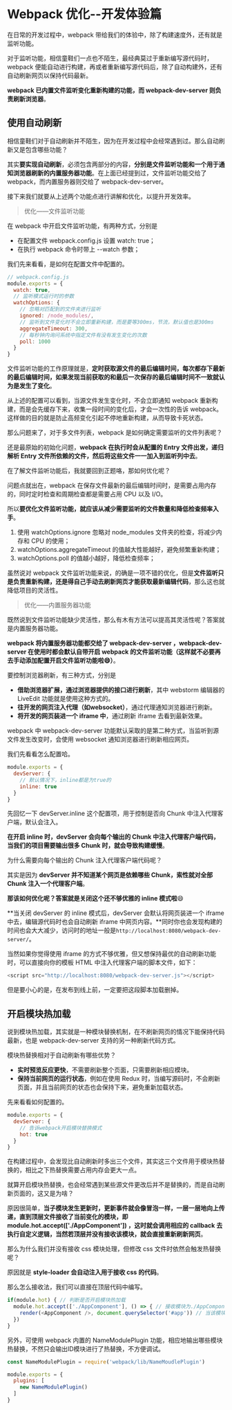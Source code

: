 # Webpack 优化--开发体验篇

在日常的开发过程中，webpack 带给我们的体验中，除了构建速度外，还有就是监听功能。

对于监听功能，相信童鞋们一点也不陌生，最经典莫过于重新编写源代码时，webpack 便能自动进行构建，再或者重新编写源代码后，除了自动构建外，还有自动刷新网页以保持代码最新。

**webpack 已内置文件监听变化重新构建的功能，而 webpack-dev-server 则负责刷新浏览器**。

## 使用自动刷新

相信童鞋们对于自动刷新并不陌生，因为在开发过程中会经常遇到过。那么自动刷新又是包含哪些功能？

其实**要实现自动刷新**，必须包含两部分的内容，**分别是文件监听功能和一个用于通知浏览器刷新的内置服务器功能**。在上面已经提到过，文件监听功能交给了 webpack，而内置服务器则交给了 webpack-dev-server。

接下来我们就要从上述两个功能点进行讲解和优化，以提升开发效率。



> 优化——文件监听功能

在 webpack 中开启文件监听功能，有两种方式，分别是

- 在配置文件 webpack.config.js 设置 watch: true；
- 在执行 webpack 命令时带上 --watch 参数；

我们先来看看，是如何在配置文件中配置的。

```javascript
// webpack.config.js
module.exports = {
  watch: true,
  // 监听模式运行时的参数
  watchOptions: {
    // 忽略对匹配到的文件夹进行监听
    ignored: /node_modules/,
    // 监听到文件变化时不会立即重新构建，而是要等300ms，节流，默认值也是300ms
    aggregateTimeout: 300,
    // 每秒钟内询问系统中指定文件有没有发生变化的次数
    poll: 1000
  }
}
```

文件监听功能的工作原理就是，**定时获取源文件的最后编辑时间，每次都存下最新的最后编辑时间，如果发现当前获取的和最后一次保存的最后编辑时间不一致就认为是发生了变化**。

从上述的配置可以看到，当源文件发生变化时，不会立即通知 webpack 重新构建，而是会先缓存下来，收集一段时间的变化后，才会一次性的告诉 webpack。这样做的目的就是防止高频变化引起不停地重新构建，从而导致卡死状态。

那么问题来了，对于多文件列表，webpack 是如何确定需要监听的文件列表呢？

还是最原始的初始化问题，**webpack 在执行时会从配置的 Entry 文件出发，递归解析 Entry 文件所依赖的文件，然后将这些文件一一加入到监听列中去**。

在了解文件监听功能后，我就要回到正题咯，那如何优化呢？

问题点就出在，webpack 在保存文件最新的最后编辑时间时，是需要占用内存的，同时定时检查和周期检查都是需要占用 CPU 以及 I/O。

所以**要优化文件监听功能，就应该从减少需要监听的文件数量和降低检查频率入手**。

1. 使用 watchOptions.ignore 忽略对 node_modules 文件夹的检查，将减少内存和 CPU 的使用；
2. watchOptions.aggregateTimeout 的值越大性能越好，避免频繁重新构建；
3. watchOptions.poll 的值越小越好，降低检查频率；

虽然说对 webpack 文件监听功能来说，的确是一项不错的优化，但是**文件监听只是负责重新构建，还是得自己手动去刷新网页才能获取最新编辑代码**，那么这也就降低项目的灵活性。



> 优化——内置服务器功能

既然说到文件监听功能缺少灵活性，那么有木有方法可以提高其灵活性呢？答案就是内置服务器功能。

**webpack 将内置服务器功能都交给了 webpack-dev-server ，webpack-dev-server 在使用时都会默认自带开启 webpack 的文件监听功能（这样就不必要再去手动添加配置开启文件监听功能啦😄）**。

要控制浏览器刷新，有三种方式，分别是

- **借助浏览器扩展，通过浏览器提供的接口进行刷新**，其中 webstorm 编辑器的 LiveEdit 功能就是使用这种方式的。
- **往开发的网页注入代理（如websocket）**，通过代理通知浏览器进行刷新。
- **将开发的网页装进一个 iframe 中**，通过刷新 iframe 去看到最新效果。

webpack 中 webpack-dev-server 功能默认采取的是第二种方式，当监听到源文件发生改变时，会使用 websocket 通知浏览器进行刷新相应网页。

我们先看看怎么配置哈。

```javascript
module.exports = {
  devServer: {
    // 默认情况下，inline都是为true的
    inline: true
  }
}
```

先回忆一下 devServer.inline 这个配置项，用于控制是否向 Chunk 中注入代理客户端，默认会注入。

**在开启 inline 时，devServer 会向每个输出的 Chunk 中注入代理客户端代码，当我们的项目需要输出很多 Chunk 时，就会导致构建缓慢**。

为什么需要向每个输出的 Chunk 注入代理客户端代码呢？

其实是因为 **devServer 并不知道某个网页是依赖哪些 Chunk，索性就对全部 Chunk 注入一个代理客户端**。

**那该如何优化呢？答案就是关闭这个还不够优雅的 inline 模式啦**😄

**当关闭 devServer 的 inline 模式后，devServer 会默认将网页装进一个 iframe 中去，编辑源代码时也会自动刷新 iframe 中网页内容。**同时你也会发现构建的时间也会大大减少，访问时的地址一般是`http://localhost:8080/webpack-dev-server/`。

当然如果你觉得使用 iframe 的方式不够优雅，但又想保持最优的自动刷新功能时，可以直接向你的模板 HTML 中注入代理客户端的脚本文件，如下：

```javascript
<script src="http://localhost:8080/webpack-dev-server.js"></script>
```

但是要小心的是，在发布到线上前，一定要把这段脚本加载删掉。



## 开启模块热加载

说到模块热加载，其实就是一种模块替换机制，在不刷新网页的情况下能保持代码最新，也是 webpack-dev-server 支持的另一种刷新代码方式。

模块热替换相对于自动刷新有哪些优势？

- **实时预览反应更快**，不需要刷新整个页面，只需要刷新相应模块。
- **保持当前网页的运行状态**，例如在使用 Redux 时，当编写源码时，不会刷新页面，并且当前网页的状态也会保持下来，避免重新加载状态。

先来看看如何配置的。

```javascript
module.exports = {
  devServer: {
    // 告诉webpack开启模块替换模式
    hot: true
  }
}
```

在构建过程中，会发现比自动刷新时多出三个文件，其实这三个文件用于模块热替换的，相比之下热替换需要占用内存会更大一点。

就算开启模块热替换，也会经常遇到某些源文件更改后并不是替换的，而是自动刷新页面的，这又是为啥？

原因很简单，**当子模块发生更新时，更新事件就会像冒泡一样，一层一层地向上传递，直到顶层文件接收了当前变化的模块，即 module.hot.accept(['./AppComponent']) ，这时就会调用相应的 callback 去执行自定义逻辑，当然若顶层并没有接收该模块，就会直接重新刷新网页**。

那么为什么我们并没有接收 css 模块处理，但修改 css 文件时依然会触发热替换呢？

原因就是 **style-loader 会自动注入用于接收 css 的代码**。

那么怎么接收法，我们可以直接在顶层代码中编写。

```javascript
if(module.hot) { // 判断是否开启模块热加载
  module.hot.accept(['./AppComponent'], () => { // 接收模块为./AppComponent
    render(<AppComponent />, document.querySelector('#app')) // 当该模块更新时，会重新render
  })
}
```

另外，可使用 webpack 内置的 NameModulePlugin 功能，相应地输出哪些模块热替换，不然只会输出ID模块进行了热替换，不方便调试。

```javascript
const NameModulePlugin = require('webpack/lib/NameMoudlePlugin')

module.exports = {
  plugins: [
    new NameModulePlugin()
  ]
}
```

















